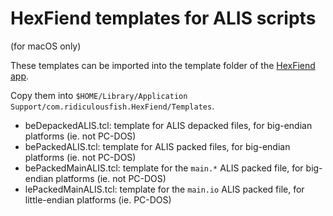 # HexFiend templates for ALIS scripts

(for macOS only)

These templates can be imported into the template folder of the [HexFiend app](https://hexfiend.com).

Copy them into ```$HOME/Library/Application Support/com.ridiculousfish.HexFiend/Templates```.

- beDepackedALIS.tcl: template for ALIS depacked files, for big-endian platforms (ie. not PC-DOS)
- bePackedALIS.tcl: template for ALIS packed files, for big-endian platforms (ie. not PC-DOS)
- bePackedMainALIS.tcl: template for the ```main.*``` ALIS packed file, for big-endian platforms (ie. not PC-DOS)
- lePackedMainALIS.tcl: template for the ```main.io``` ALIS packed file, for little-endian platforms (ie. PC-DOS)
